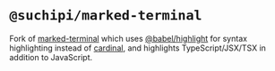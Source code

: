 # `@suchipi/marked-terminal`

Fork of [marked-terminal](https://github.com/mikaelbr/marked-terminal) which uses [@babel/highlight](https://babeljs.io/docs/babel-highlight) for syntax highlighting instead of [cardinal](https://www.npmjs.com/package/cardinal), and highlights TypeScript/JSX/TSX in addition to JavaScript.
